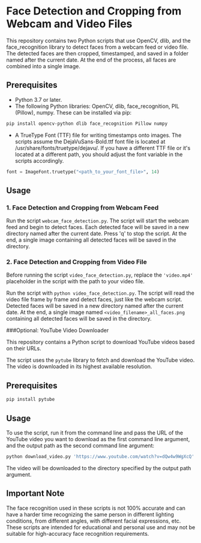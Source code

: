 # Face Detection and Cropping from Webcam and Video Files

This repository contains two Python scripts that use OpenCV, dlib, and the face_recognition library to detect faces from a webcam feed or video file. The detected faces are then cropped, timestamped, and saved in a folder named after the current date. At the end of the process, all faces are combined into a single image.

## Prerequisites

- Python 3.7 or later.
- The following Python libraries: OpenCV, dlib, face_recognition, PIL (Pillow), numpy. These can be installed via pip:

```sh
pip install opencv-python dlib face_recognition Pillow numpy
```

- A TrueType Font (TTF) file for writing timestamps onto images. The scripts assume the DejaVuSans-Bold.ttf font file is located at /usr/share/fonts/truetype/dejavu/. If you have a different TTF file or it's located at a different path, you should adjust the font variable in the scripts accordingly.

```python
font = ImageFont.truetype("<path_to_your_font_file>", 14)
```

## Usage

### 1. Face Detection and Cropping from Webcam Feed

Run the script `webcam_face_detection.py`. The script will start the webcam feed and begin to detect faces. Each detected face will be saved in a new directory named after the current date. Press 'q' to stop the script. At the end, a single image containing all detected faces will be saved in the directory.

### 2. Face Detection and Cropping from Video File

Before running the script `video_face_detection.py`, replace the `'video.mp4'` placeholder in the script with the path to your video file.

Run the script with `python video_face_detection.py`. The script will read the video file frame by frame and detect faces, just like the webcam script. Detected faces will be saved in a new directory named after the current date. At the end, a single image named `<video_filename>_all_faces.png` containing all detected faces will be saved in the directory.

###Optional: YouTube Video Downloader

This repository contains a Python script to download YouTube videos based on their URLs.

The script uses the `pytube` library to fetch and download the YouTube video. The video is downloaded in its highest available resolution.

## Prerequisites

```sh
pip install pytube
```

## Usage

To use the script, run it from the command line and pass the URL of the YouTube video you want to download as the first command line argument, and the output path as the second command line argument:

```sh
python download_video.py 'https://www.youtube.com/watch?v=dQw4w9WgXcQ' '/path/to/download/directory'  # replace with your youtube link and desired download path
```

The video will be downloaded to the directory specified by the output path argument.

## Important Note

The face recognition used in these scripts is not 100% accurate and can have a harder time recognizing the same person in different lighting conditions, from different angles, with different facial expressions, etc. These scripts are intended for educational and personal use and may not be suitable for high-accuracy face recognition requirements.
